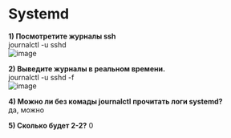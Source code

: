 # Systemd

**1) Посмотретите журналы ssh**  
journalctl -u sshd  
![image](https://github.com/user-attachments/assets/4324bfde-85b3-466c-83cb-225442eb3436)  

**2) Выведите журналы в реальном времени.**  
journalctl -u sshd -f  
![image](https://github.com/user-attachments/assets/d5bda7fc-694b-48f5-984e-c84d90ef5ce7)

**4) Можно ли без комады journalctl прочитать логи systemd?**  
да, можно

**5) Сколько будет 2-2?** 0
